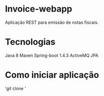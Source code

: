 # Invoice-webapp

Aplicação REST para emissão de notas fiscais.

# Tecnologias
Java 8
Maven
Spring-boot 1.4.3
ActiveMQ
JPA

# Como iniciar aplicação
'git clone '
